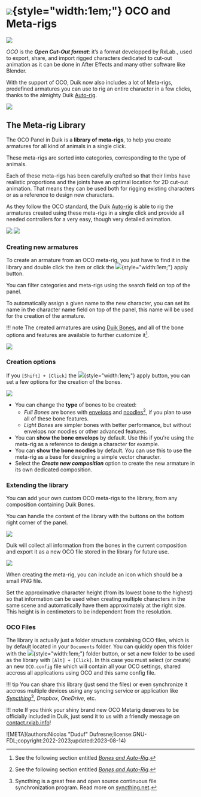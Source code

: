 # ![](../../img/duik/icons/oco.svg){style="width:1em;"} OCO and Meta-rigs

![](../../img/illustration/oco-angela.gif)

*OCO* is the ***Open Cut-Out format***: it’s a format developped by RxLab., used to export, share, and import rigged characters dedicated to cut-out animation as it can be done in After Effects and many other software like Blender.

With the support of OCO, Duik now also includes a lot of Meta-rigs, predefined armatures you can use to rig an entire character in a few clicks, thanks to the almighty Duik [Auto-rig](../bones/autorig/index.md).

![](../../img/duik/oco/oco_panel.png)

## The Meta-rig Library

The OCO Panel in Duik is a **library of meta-rigs**, to help you create armatures for all kind of animals in a single click.

These meta-rigs are sorted into categories, corresponding to the type of animals.

Each of these meta-rigs has been carefully crafted so that their limbs have realistic proportions and the joints have an optimal location for 2D cut-out animation. That means they can be used both for rigging existing characters or as a reference to design new characters.

As they follow the OCO standard, the Duik [Auto-rig](../bones/autorig/index.md) is able to rig the armatures created using these meta-rigs in a single click and provide all needed controllers for a very easy, though very detailed animation.

![](../../img/illustration/man.png)
![](../../img/illustration/raptor.png)

### Creating new armatures

To create an armature from an OCO meta-rig, you just have to find it in the library and double click the item or click the ![](../../img/duik/icons/check.svg){style="width:1em;"} apply button.

You can filter categories and meta-rigs using the search field on top of the panel.

To automatically assign a given name to the new character, you can set its name in the character name field on top of the panel, this name will be used for the creation of the armature.

!!! note
    The created armatures are using [Duik Bones](../bones/index.md), and all of the bone options and features are available to further customize it[^1].

![](../../img/illustration/rabbit_armature.png)

### Creation options

If you `[Shift] + [Click]` the ![](../../img/duik/icons/check.svg){style="width:1em;"} apply button, you can set a few options for the creation of the bones.

![](../../img/duik/oco/creation_options.png)

- You can change the **type** of bones to be created:
    - *Full Bones* are bones with [envelops](../bones/envelops.md) and [noodles](../bones/noodles.md)[^1], if you plan to use all of these bone features.
    - *Light Bones* are simpler bones with better performance, but without envelops nor noodles or other advanced features.
- You can **show the bone envelops** by default. Use this if you're using the meta-rig as a reference to design a character for example.
- You can **show the bone noodles** by default. You can use this to use the meta-rig as a base for designing a simple vector character.
- Select the ***Create new composition*** option to create the new armature in its own dedicated composition.

### Extending the library

You can add your own custom OCO meta-rigs to the library, from any composition containing Duik Bones.

You can handle the content of the library with the buttons on the bottom right corner of the panel.

![](../../img/duik/oco/oco_lib_buttons.png)

Duik will collect all information from the bones in the current composition and export it as a new OCO file stored in the library for future use.

![](../../img/duik/oco/create_metarig.png)

When creating the meta-rig, you can include an icon which should be a small PNG file.

Set the approximative character height (from its lowest bone to the highest) so that information can be used when creating multiple characters in the same scene and automatically have them approximately at the right size. This height is in centimeters to be independent from the resolution.

### OCO Files

The library is actually just a folder structure containing OCO files, which is by default located in your `Documents` folder. You can quickly open this folder with the ![](../../img/duik/icons/folder.svg){style="width:1em;"} folder button, or set a new folder to be used as the library with `[Alt] + [Click]`. In this case you must select (or create) an new `OCO.config` file which will contain all your OCO settings, shared accross all applications using OCO and this same config file.

!!! tip
    You can share this library (just send the files) or even synchronize it accross multiple devices using any syncing service or application like [*Syncthing*](https://syncthing.net/)[^2], *Dropbox*, *OneDrive*, etc.

!!! note
    If you think your shiny brand new OCO Metarig deserves to be officially included in Duik, just send it to us with a friendly message on [contact.rxlab.info](http://contact.rxlab.info)!

[^1]: See the following section entitled [*Bones and Auto-Rig*](../bones/index.md).

[^2]: Syncthing is a great free and open source continuous file synchronization program. Read more on [syncthing.net](https://syncthing.net/).

![META](authors:Nicolas "Duduf" Dufresne;license:GNU-FDL;copyright:2022-2023;updated:2023-08-14)

